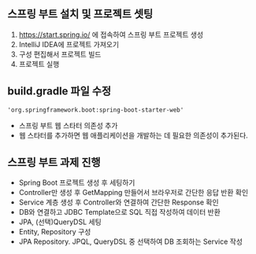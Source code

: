 
## 스프링 부트 설치 및 프로젝트 셋팅
1. https://start.spring.io/ 에 접속하여 스프링 부트 프로젝트 생성
2. IntelliJ IDEA에 프로젝트 가져오기
3. 구성 편집해서 프로젝트 빌드
4. 프로젝트 실행

## build.gradle 파일 수정
```
'org.springframework.boot:spring-boot-starter-web'
```
- 스프링 부트 웹 스타터 의존성 추가
- 웹 스타터를 추가하면 웹 애플리케이션을 개발하는 데 필요한 의존성이 추가된다.


## 스프링 부트 과제 진행
- Spring Boot 프로젝트 생성 후 세팅하기
- Controller만 생성 후 GetMapping 만들어서 브라우저로 간단한 응답 반환 확인
- Service 계층 생성 후 Controller와 연결하여 간단한 Response 확인
- DB와 연결하고 JDBC Template으로 SQL 직접 작성하여 데이터 반환
- JPA, (선택)QueryDSL 세팅
- Entity, Repository 구성
- JPA Repository. JPQL, QueryDSL 중 선택하여 DB 조회하는 Service 작성